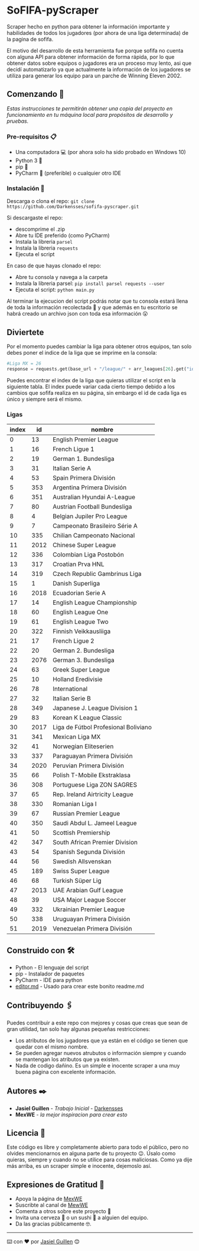 # SoFIFA-pyScraper

Scraper hecho en python para obtener la información importante y habilidades de todos los jugadores (por ahora de una liga determinada) de la pagina de sofifa.

El motivo del desarrollo de esta herramienta fue porque sofifa no cuenta con alguna API para obtener información de forma rápida, por lo que obtener datos sobre equipos o jugadores era un proceso muy lento, asi que decidí automatizarlo ya que actualmente la información de los jugadores se utiliza para generar los equipo para un parche de Winning Eleven 2002.

## Comenzando 🚀

_Estas instrucciones te permitirán obtener una copia del proyecto en funcionamiento en tu máquina local para propósitos de desarrollo y pruebas._

### Pre-requisitos 📋

- Una computadora 💻 (por ahora solo ha sido probado en Windows 10)
- Python 3 🐍
- pip 🧪
- PyCharm 📝 (preferible) o cualquier otro IDE


### Instalación 🔧

Descarga o clona el repo:
`git clone https://github.com/Darkensses/sofifa-pyscraper.git`

Si descargaste el repo:
- descomprime el .zip
- Abre tu IDE preferido (como PyCharm)
- Instala la libreria `parsel`
- Instala la libreria `requests`
- Ejecuta el script

En caso de que hayas clonado el repo:
- Abre tu consola y navega a la carpeta
- Instala la libreria parsel: `pip install parsel requests --user`
- Ejecuta el script: `python main.py`

Al terminar la ejecucion del script podrás notar que tu consola estará llena de toda la información recolectada 🧐 y que además en tu escritorio se habrá creado un archivo json con toda esa información 😮

## Diviertete
Por el momento puedes cambiar la liga para obtener otros equipos, tan solo debes poner el indice de la liga que se imprime en la consola:

```python
#Liga MX = 26
response = requests.get(base_url + "/league/" + arr_leagues[26].get("id_league"))
```

Puedes encontrar el index de la liga que quieras utilizar el script en la siguiente tabla. El index puede variar cada cierto tiempo debido a los cambios que sofifa realiza en su página, sin embargo el id de cada liga es único y siempre será el mismo.

### Ligas
| index | id | nombre |
|---|---|---|
0 | 13 | English Premier League
1 | 16 | French Ligue 1
2 | 19 | German 1. Bundesliga
3 | 31 | Italian Serie A
4 | 53 | Spain Primera División
5 | 353 | Argentina Primera División
6 | 351 | Australian Hyundai A-League
7 | 80 | Austrian Football Bundesliga
8 | 4 | Belgian Jupiler Pro League
9 | 7 | Campeonato Brasileiro Série A
10 | 335 | Chilian Campeonato Nacional
11 | 2012 | Chinese Super League
12 | 336 | Colombian Liga Postobón
13 | 317 | Croatian Prva HNL
14 | 319 | Czech Republic Gambrinus Liga
15 | 1 | Danish Superliga
16 | 2018 | Ecuadorian Serie A
17 | 14 | English League Championship
18 | 60 | English League One
19 | 61 | English League Two
20 | 322 | Finnish Veikkausliiga
21 | 17 | French Ligue 2
22 | 20 | German 2. Bundesliga
23 | 2076 | German 3. Bundesliga
24 | 63 | Greek Super League
25 | 10 | Holland Eredivisie
26 | 78 | International
27 | 32 | Italian Serie B
28 | 349 | Japanese J. League Division 1
29 | 83 | Korean K League Classic
30 | 2017 | Liga de Fútbol Profesional Boliviano
31 | 341 | Mexican Liga MX
32 | 41 | Norwegian Eliteserien
33 | 337 | Paraguayan Primera División
34 | 2020 | Peruvian Primera División
35 | 66 | Polish T-Mobile Ekstraklasa
36 | 308 | Portuguese Liga ZON SAGRES
37 | 65 | Rep. Ireland Airtricity League
38 | 330 | Romanian Liga I
39 | 67 | Russian Premier League
40 | 350 | Saudi Abdul L. Jameel League
41 | 50 | Scottish Premiership
42 | 347 | South African Premier Division
43 | 54 | Spanish Segunda División
44 | 56 | Swedish Allsvenskan
45 | 189 | Swiss Super League
46 | 68 | Turkish Süper Lig
47 | 2013 | UAE Arabian Gulf League
48 | 39 | USA Major League Soccer
49 | 332 | Ukrainian Premier League
50 | 338 | Uruguayan Primera División
51 | 2019 | Venezuelan Primera División


## Construido con 🛠️

* Python - El lenguaje del script
* pip - Instalador de paquetes
* PyCharm - IDE para python
* [editor.md](https://pandao.github.io/editor.md/en.html) - Usado para crear este bonito readme.md

## Contribuyendo 🖇️

Puedes contribuir a este repo con mejores y cosas que creas que sean de gran utilidad, tan solo hay algunas pequeñas restricciones:

* Los atributos de los jugadores que ya están en el código se tienen que quedar con el mismo nombre.
* Se pueden agregar nuevos atrubutos o información siempre y cuando se mantengan los atributos que ya existen.
* Nada de codigo dañino. Es un simple e inocente scraper a una muy buena página con excelente información.

## Autores ✒️

* **Jasiel Guillen** - *Trabajo Inicial* - [Darkensses](https://github.com/Darkensses)
* **MexWE** - *la mejor inspiracion para crear esto*


## Licencia 📄

Este código es libre y completamente abierto para todo el público, pero no olvides mencionarnos en alguna parte de tu proyecto 😉. Úsalo como quieras, siempre y cuando no se utilice para cosas maliciosas. Como ya dije más arriba, es un scraper simple e inocente, dejemoslo así.

## Expresiones de Gratitud 🎁

* Apoya la página de [MexWE](https://www.facebook.com/MexWEdition)
* Suscribte al canal de [MewWE](https://www.youtube.com/channel/UC-QTa6viKQvBu4hitWfE0oQ/featured)
* Comenta a otros sobre este proyecto 📢
* Invita una cerveza 🍺 o un sushi 🍣 a alguien del equipo.
* Da las gracias públicamente 🤓.



---
⌨️ con ❤️ por [Jasiel Guillen](https://github.com/Darkensses) 😊